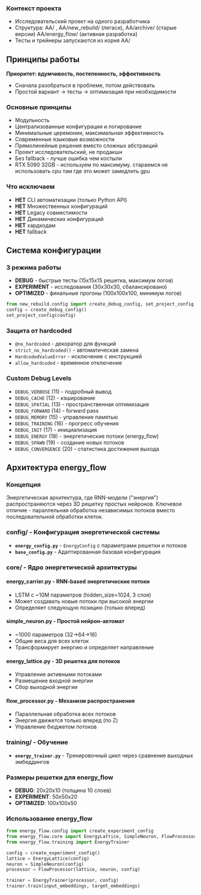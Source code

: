 ### Контекст проекта

- Исследовательский проект на одного разработчика
- Структура: AA/ , AA/new_rebuild/ (легаси), AA/archive/ (старые версии) AA/energy_flow/ (активная разработка)
- Тесты и трейнеры запускаются из корня AA/

## Принципы работы

**Приоритет: вдумчивость, постепенность, эффективность**

- Сначала разобраться в проблеме, потом действовать
- Простой вариант → тесты → оптимизация при необходимости

### Основные принципы

- Модульность
- Централизованные конфигурации и логирование
- Минимальные церемонии, максимальная эффективность
- Современные языковые возможности
- Прямолинейные решения вместо сложных абстракций
- Проект исследовательский, не продакшн
- Без fallback - лучше ошибка чем костыли
- RTX 5090 32GB - используем по максимуму. стараемся не использовать cpu там где это может замедлить gpu

### Что исключаем

- **НЕТ** CLI автоматизации (только Python API)
- **НЕТ** Множественных конфигураций
- **НЕТ** Legacy совместимости
- **НЕТ** Динамических конфигураций
- **НЕТ** хардкодам
- **НЕТ** fallback

## Система конфигурации

### 3 режима работы

- **DEBUG** - быстрые тесты (15x15x15 решетка, максимум логов)
- **EXPERIMENT** - исследования (30x30x30, сбалансировано)
- **OPTIMIZED** - финальные прогоны (100x100x100, минимум логов)

```python
from new_rebuild.config import create_debug_config, set_project_config
config = create_debug_config()
set_project_config(config)
```

### Защита от hardcoded

- `@no_hardcoded` - декоратор для функций
- `strict_no_hardcoded()` - автоматическая замена
- `HardcodedValueError` - исключение с инструкцией
- `allow_hardcoded` - временное отключение

### Custom Debug Levels

- `DEBUG_VERBOSE` (11) - подробный вывод
- `DEBUG_CACHE` (12) - кэширование
- `DEBUG_SPATIAL` (13) - пространственная оптимизация
- `DEBUG_FORWARD` (14) - forward pass
- `DEBUG_MEMORY` (15) - управление памятью
- `DEBUG_TRAINING` (16) - прогресс обучения
- `DEBUG_INIT` (17) - инициализация
- `DEBUG_ENERGY` (18) - энергетические потоки (energy_flow)
- `DEBUG_SPAWN` (19) - создание новых потоков
- `DEBUG_CONVERGENCE` (20) - статистика достижения выхода

## Архитектура energy_flow

### Концепция

Энергетическая архитектура, где RNN-модели ("энергия") распространяются через 3D решетку простых нейронов. Ключевое отличие - параллельная обработка независимых потоков вместо последовательной обработки клеток.

### config/ - Конфигурация энергетической системы

- **`energy_config.py`** - `EnergyConfig` с параметрами решетки и потоков
- **`base_config.py`** - Адаптированная базовая конфигурация

### core/ - Ядро энергетической архитектуры

#### energy_carrier.py - RNN-based энергетические потоки

- LSTM с ~10M параметров (hidden_size=1024, 3 слоя)
- Может создавать новые потоки при высокой энергии
- Определяет следующую позицию (только вперед)

#### simple_neuron.py - Простой нейрон-автомат

- ~1000 параметров (32→64→16)
- Общие веса для всех клеток
- Трансформирует энергию и определяет направление

#### energy_lattice.py - 3D решетка для потоков

- Управление активными потоками
- Размещение входной энергии
- Сбор выходной энергии

#### flow_processor.py - Механизм распространения

- Параллельная обработка всех потоков
- Энергия движется только вперед (по Z)
- Управление бюджетом потоков

### training/ - Обучение

- **`energy_trainer.py`** - Тренировочный цикл через сравнение выходных эмбеддингов

### Размеры решетки для energy_flow

- **DEBUG**: 20x20x10 (толщина 10 слоев)
- **EXPERIMENT**: 50x50x20
- **OPTIMIZED**: 100x100x50

### Использование energy_flow

```python
from energy_flow.config import create_experiment_config
from energy_flow.core import EnergyLattice, SimpleNeuron, FlowProcessor
from energy_flow.training import EnergyTrainer

config = create_experiment_config()
lattice = EnergyLattice(config)
neuron = SimpleNeuron(config)
processor = FlowProcessor(lattice, neuron, config)

trainer = EnergyTrainer(processor, config)
trainer.train(input_embeddings, target_embeddings)
```
